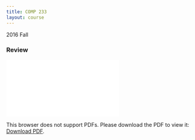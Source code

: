 ```yaml
---
title: COMP 233
layout: course
---
```


2016 Fall

<!--more-->
### Review
<object data="{{ site.url }}/assets/COMP 233/Review.pdf" type="application/pdf" width="100%" height="850px">
    <embed src="{{ site.url }}/assets/COMP 233/Review.pdf" type="application/pdf">
        <p>This browser does not support PDFs. Please download the PDF to view it: <a href="{{ site.url }}/assets/COMP 233/Review.pdf">Download PDF</a>.</p>
    </embed>
</object>
